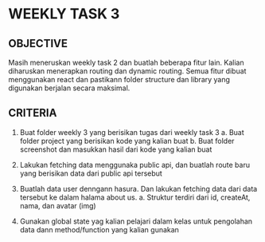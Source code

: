 # WEEKLY TASK 3

## OBJECTIVE

Masih meneruskan weekly task 2 dan buatlah beberapa fitur lain. Kalian diharuskan menerapkan routing dan dynamic routing. Semua fitur dibuat menggunakan react dan pastikann folder structure dan library yang digunakan berjalan secara maksimal.

## CRITERIA

1. Buat folder weekly 3 yang berisikan tugas dari weekly task 3
   a. Buat folder project yang berisikan kode yang kalian buat
   b. Buat folder screenshot dan masukkan hasil dari kode yang kalian buat

2. Lakukan fetching data menggunaka public api, dan buatlah route baru yang berisikan data dari public api tersebut
3. Buatlah data user denngann hasura. Dan lakukan fetching data dari data tersebut ke dalam halama about us.
   a. Struktur terdiri dari id, createAt, nama, dan avatar (img)

4. Gunakan global state yag kalian pelajari dalam kelas untuk pengolahan data dann method/function yang kalian gunakan
